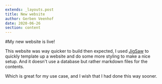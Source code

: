```yaml
---
extends: _layouts.post
title: New website
author: Gerben Veenhof
date: 2020-06-26
section: content
---
```


#My new website is live!

This website was way quicker to build then expected, I used [JigSaw](https://jigsaw.tighten.co/) to quickly template up a website and do some more styling to make a nice setup. And it doesn't use a database but rather markdown files for the contents.

Which is great for my use case, and I wish that I had done this way sooner.
